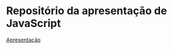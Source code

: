 # Repositório da apresentação de JavaScript

[Apresentação](https://www.canva.com/design/DAFdBAPIAh0/T9TNMu28F7VhMIUpv8fceQ/view?utm_content=DAFdBAPIAh0&utm_campaign=designshare&utm_medium=link&utm_source=homepage_design_menu#1)
